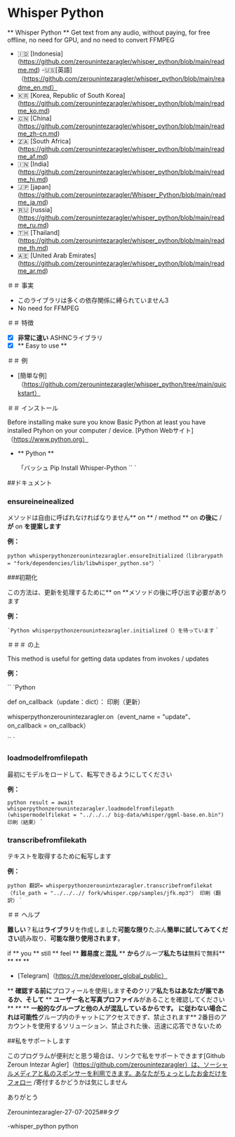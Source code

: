 # Whisper Python

** Whisper Python ** Get text from any audio, without paying, for free offline, no need for GPU, and no need to convert FFMPEG

- 🇮🇩 [Indonesia] (https://github.com/zerounintezaragler/whisper_python/blob/main/readme.md)
-🇺🇸[英語]（https://github.com/zerounintezaragler/whisper_python/blob/main/readme_en.md）
- 🇰🇷 [Korea, Republic of South Korea] (https://github.com/zerounintezaragler/whisper_python/blob/main/readme_ko.md)
- 🇨🇳 [China] (https://github.com/zerounintezaragler/whisper_python/blob/main/readme_zh-cn.md)
- 🇿🇦 [South Africa] (https://github.com/zerounintezaragler/whisper_python/blob/main/readme_af.md)
- 🇮🇳 [India] (https://github.com/zerounintezaragler/whisper_python/blob/main/readme_hi.md)
- 🇯🇵 [japan] (https://github.com/zerounintezaragler/Whisper_Python/blob/main/readme_ja.md)
- 🇷🇺 [russia] (https://github.com/zerounintezaragler/whisper_python/blob/main/readme_ru.md)
- 🇹🇭 [Thailand] (https://github.com/zerounintezaragler/whisper_python/blob/main/readme_th.md)
- 🇦🇪 [United Arab Emirates] (https://github.com/zerounintezaragler/whisper_python/blob/main/readme_ar.md)

＃＃ 事実

 - このライブラリは多くの依存関係に縛られていません3
- No need for FFMPEG

＃＃ 特徴

 -  [x] **非常に速い** ASHNCライブラリ
- [x] ** Easy to use **

＃＃ 例

 -  [簡単な例]（https://github.com/zerounintezaragler/whisper_python/tree/main/quickstart）

＃＃ インストール

Before installing make sure you know Basic Python at least you have installed Ptyhon on your computer / device. [Python Webサイト]（https://www.python.org）

- ** Python **

  「バッシュ
  Pip Install Whisper-Python
  `` `

##ドキュメント

### ensureineinealized

メソッドは自由に呼ばれなければなりません** on ** / method ** on **の後に** / **が** on **を提案します**

**例：**

`` python
  whisperpythonzerounintezaragler.ensureInitialized（librarypath = "fork/dependencies/lib/libwhisper_python.so"）
`` `

###初期化

この方法は、更新を処理するために** on **メソッドの後に呼び出す必要があります

**例：**

`` `Python
  whisperpythonzerounintezaragler.initialized（）を待っています
`` `

＃＃＃ の上

This method is useful for getting data updates from invokes / updates

**例：**

`` `Python

  def on_callback（update：dict）：
    印刷（更新）

  whisperpythonzerounintezaragler.on（event_name = "update"、on_callback = on_callback）
  
`` `


### loadmodelfromfilepath

最初にモデルをロードして、転写できるようにしてください

**例：**

`` python
    result = await whisperpythonzerounintezaragler.loadmodelfromfilepath (whispermodelfilekat = "../../../ big-data/whisper/ggml-base.en.bin")
    印刷（結果）
`` `


### transcribefromfilekath

テキストを取得するために転写します

**例：**

`` python
    翻訳= whisperpythonzerounintezaragler.transcribefromfilekat（file_path = "../../..// fork/whisper.cpp/samples/jfk.mp3"）
    印刷（翻訳）
`` `

＃＃ ヘルプ

**難しい**？私は**ライブラリ**を作成しました**可能な限り**たぶん**簡単に試してみてください**読み取り、**可能な限り使用されます**。 

if ** you ** still ** feel ** **難易度**と**混乱** ** **から**グループ**私たちは**無料で無料** ** ** **

 -  [Telegram]（https://t.me/developer_global_public）

** **確認する前に**プロフィールを使用します**その**クリア**私たちはあなたが誰であるか、そして** ** **ユーザー名と写真プロファイル**があることを確認してください** ** ** **一般的なグループと他の人が混乱しているからです。 **に従わない場合**これは可能性**グループ内のチャットにアクセスできず、禁止されます** 2番目のアカウントを使用するソリューション、禁止された後、迅速に応答できないため


##私をサポートします

このプログラムが便利だと思う場合は、リンクで私をサポートできます[Github Zeroun Intezar Agler]（https://github.com/zerounintezaragler）は、ソーシャルメディアと私のスポンサーを利用できます。あなたがちょっとしたお金だけをフォロー /寄付するかどうかは気にしません

ありがとう

Zerounintezaragler-27-07-2025##タグ

-whisper_python python